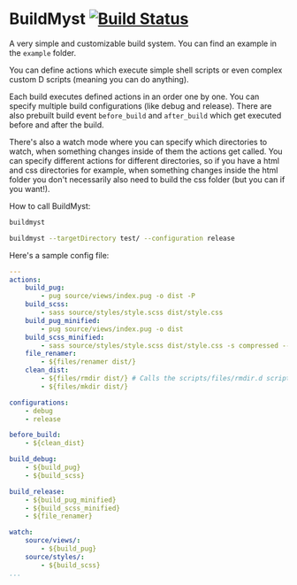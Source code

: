 # BuildMyst [![Build Status](https://travis-ci.org/CodeMyst/BuildMyst.svg?branch=master)](https://travis-ci.org/CodeMyst/BuildMyst)

A very simple and customizable build system. You can find an example in the `example` folder.

You can define actions which execute simple shell scripts or even complex custom D scripts (meaning you can do anything).

Each build executes defined actions in an order one by one. You can specify multiple build configurations (like debug and release). There are also prebuilt build event `before_build` and `after_build` which get executed before and after the build.

There's also a watch mode where you can specify which directories to watch, when something changes inside of them the actions get called. You can specify different actions for different directories, so if you have a html and css directories for example, when something changes inside the html folder you don't necessarily also need to build the css folder (but you can if you want!).

How to call BuildMyst:

```sh
buildmyst
```

```sh
buildmyst --targetDirectory test/ --configuration release
```

Here's a sample config file:

```yaml
---
actions:
    build_pug:
        - pug source/views/index.pug -o dist -P
    build_scss:
        - sass source/styles/style.scss dist/style.css
    build_pug_minified:
        - pug source/views/index.pug -o dist
    build_scss_minified:
        - sass source/styles/style.scss dist/style.css -s compressed --no-source-map
    file_renamer:
        - ${files/renamer dist/}
    clean_dist:
        - ${files/rmdir dist/} # Calls the scripts/files/rmdir.d script
        - ${files/mkdir dist/}

configurations:
    - debug
    - release

before_build:
    - ${clean_dist}

build_debug:
    - ${build_pug}
    - ${build_scss}

build_release:
    - ${build_pug_minified}
    - ${build_scss_minified}
    - ${file_renamer}

watch:
    source/views/:
        - ${build_pug}
    source/styles/:
        - ${build_scss}
...
```
